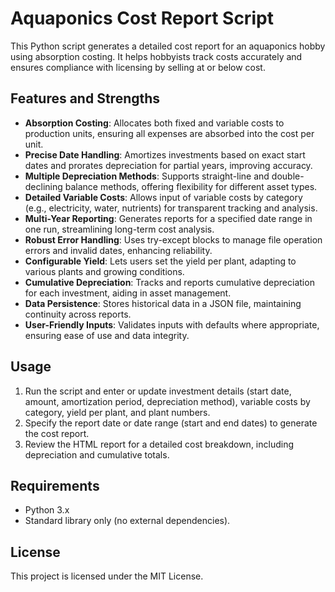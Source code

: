 # Aquaponics Cost Report Script

This Python script generates a detailed cost report for an aquaponics hobby using absorption costing. It helps hobbyists track costs accurately and ensures compliance with licensing by selling at or below cost.

## Features and Strengths

- **Absorption Costing**: Allocates both fixed and variable costs to production units, ensuring all expenses are absorbed into the cost per unit.
- **Precise Date Handling**: Amortizes investments based on exact start dates and prorates depreciation for partial years, improving accuracy.
- **Multiple Depreciation Methods**: Supports straight-line and double-declining balance methods, offering flexibility for different asset types.
- **Detailed Variable Costs**: Allows input of variable costs by category (e.g., electricity, water, nutrients) for transparent tracking and analysis.
- **Multi-Year Reporting**: Generates reports for a specified date range in one run, streamlining long-term cost analysis.
- **Robust Error Handling**: Uses try-except blocks to manage file operation errors and invalid dates, enhancing reliability.
- **Configurable Yield**: Lets users set the yield per plant, adapting to various plants and growing conditions.
- **Cumulative Depreciation**: Tracks and reports cumulative depreciation for each investment, aiding in asset management.
- **Data Persistence**: Stores historical data in a JSON file, maintaining continuity across reports.
- **User-Friendly Inputs**: Validates inputs with defaults where appropriate, ensuring ease of use and data integrity.

## Usage

1. Run the script and enter or update investment details (start date, amount, amortization period, depreciation method), variable costs by category, yield per plant, and plant numbers.
2. Specify the report date or date range (start and end dates) to generate the cost report.
3. Review the HTML report for a detailed cost breakdown, including depreciation and cumulative totals.

## Requirements

- Python 3.x
- Standard library only (no external dependencies).

## License

This project is licensed under the MIT License.
